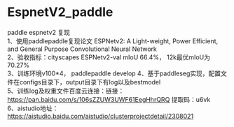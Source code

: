 # EspnetV2_paddle
paddle espnetv2 复现  
1、使用paddlepaddle复现论文 ESPNetv2: A Light-weight, Power Efficient, and General Purpose Convolutional Neural Network  
2、验收指标：cityscapes ESPNetv2-val mIoU 66.4%， 12k最优mIoU为70.27%   
3、训练环境v100*4， paddlepaddle develop
4、基于paddleseg实现，配置文件在configs目录下，output目录下有log以及bestmodel  
5、训练log及权重文件百度云连接：链接：https://pan.baidu.com/s/106sZZUW3UWF61EegHhrQRQ 
提取码：u6vk  
6、aistudio地址：https://aistudio.baidu.com/aistudio/clusterprojectdetail/2308021
